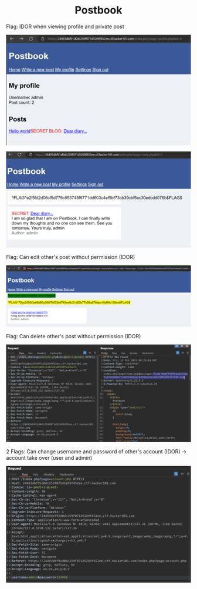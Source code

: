 <div align='center'>

# **Postbook**

</div>

Flag: IDOR when viewing profile and private post    

![](./img/2.png)

![](./img/1.png)

Flag: Can edit other's post without permission (IDOR)

![](./img/3.png)

Flag: Can delete other's post without permission (IDOR)

![](./img/4.png)

2 Flags: Can change username and password of other's account (IDOR) -> account take over (user and admin)

![](./img/5.png)